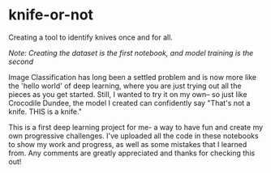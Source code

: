 # knife-or-not
Creating a tool to identify knives once and for all.

*Note: Creating the dataset is the first notebook, and model training is the second*

Image Classification has long been a settled problem and is now more like the 'hello world' of deep learning, where you are just trying out all the pieces as you get started. Still, I wanted to try it on my own– so just like Crocodile Dundee, the model I created can confidently say "That's not a knife. THIS is a knife."

This is a first deep learning project for me- a way to have fun and create my own progressive challenges. I've uploaded all the code in these notebooks to show my work and progress, as well as some mistakes that I learned from. Any comments are greatly appreciated and thanks for checking this out!
